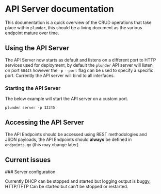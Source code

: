 # API Server documentation

This documentation is a quick overview of the CRUD operations that take place within `plunder`, this should be a living document as the various endpoint mature over time. 

## Using the API Server

The API Server now starts as default and listens on a different port to HTTP services used for deployment, by default the `plunder` API server will listen on port `60443` however the `-p` `--port` flag can be used to specify a specific port. Currently the API server will bind to all interfaces.

### Starting the API Server

The below example will start the API server on a custom port.

```
plunder server -p 12345
```

## Accessing the API Server

The API Endpoints should be accessed using REST methodologies and JSON payloads, the API Endpoints should **always** be defined in `endpoints.go` (this may change later). 

## Current issues

### Server configuration

Currently DHCP can be stopped and started but logging output is buggy, HTTP/TFTP Can be started but can't be stopped or restarted.
